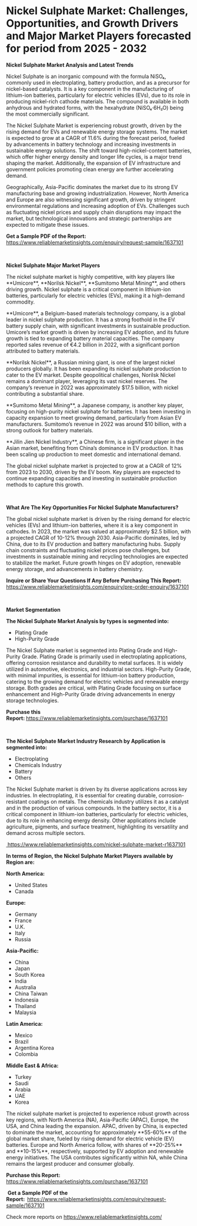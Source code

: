 <p><h1>Nickel Sulphate Market: Challenges, Opportunities, and Growth Drivers and Major Market Players forecasted for period from 2025 - 2032</h1></p><p><strong>Nickel Sulphate Market Analysis and Latest Trends</strong></p>
<p><p>Nickel Sulphate is an inorganic compound with the formula NiSO₄, commonly used in electroplating, battery production, and as a precursor for nickel-based catalysts. It is a key component in the manufacturing of lithium-ion batteries, particularly for electric vehicles (EVs), due to its role in producing nickel-rich cathode materials. The compound is available in both anhydrous and hydrated forms, with the hexahydrate (NiSO₄·6H₂O) being the most commercially significant.</p><p>The Nickel Sulphate Market is experiencing robust growth, driven by the rising demand for EVs and renewable energy storage systems. The market is expected to grow at a CAGR of 11.6% during the forecast period, fueled by advancements in battery technology and increasing investments in sustainable energy solutions. The shift toward high-nickel-content batteries, which offer higher energy density and longer life cycles, is a major trend shaping the market. Additionally, the expansion of EV infrastructure and government policies promoting clean energy are further accelerating demand.</p><p>Geographically, Asia-Pacific dominates the market due to its strong EV manufacturing base and growing industrialization. However, North America and Europe are also witnessing significant growth, driven by stringent environmental regulations and increasing adoption of EVs. Challenges such as fluctuating nickel prices and supply chain disruptions may impact the market, but technological innovations and strategic partnerships are expected to mitigate these issues.</p></p>
<p><strong>Get a Sample PDF of the Report:&nbsp;</strong> <a href="https://www.reliablemarketinsights.com/enquiry/request-sample/1637101?utm_campaign=1789&utm_medium=2&utm_source=Github&utm_content=ia&utm_term=25012025&utm_id=nickel-sulphate">https://www.reliablemarketinsights.com/enquiry/request-sample/1637101</a></p>
<p>&nbsp;</p>
<p><strong>Nickel Sulphate Major Market Players</strong></p>
<p><p>The nickel sulphate market is highly competitive, with key players like **Umicore**, **Norilsk Nickel**, **Sumitomo Metal Mining**, and others driving growth. Nickel sulphate is a critical component in lithium-ion batteries, particularly for electric vehicles (EVs), making it a high-demand commodity.</p><p>**Umicore**, a Belgium-based materials technology company, is a global leader in nickel sulphate production. It has a strong foothold in the EV battery supply chain, with significant investments in sustainable production. Umicore’s market growth is driven by increasing EV adoption, and its future growth is tied to expanding battery material capacities. The company reported sales revenue of €4.2 billion in 2022, with a significant portion attributed to battery materials.</p><p>**Norilsk Nickel**, a Russian mining giant, is one of the largest nickel producers globally. It has been expanding its nickel sulphate production to cater to the EV market. Despite geopolitical challenges, Norilsk Nickel remains a dominant player, leveraging its vast nickel reserves. The company’s revenue in 2022 was approximately $17.5 billion, with nickel contributing a substantial share.</p><p>**Sumitomo Metal Mining**, a Japanese company, is another key player, focusing on high-purity nickel sulphate for batteries. It has been investing in capacity expansion to meet growing demand, particularly from Asian EV manufacturers. Sumitomo’s revenue in 2022 was around $10 billion, with a strong outlook for battery materials.</p><p>**Jilin Jien Nickel Industry**, a Chinese firm, is a significant player in the Asian market, benefiting from China’s dominance in EV production. It has been scaling up production to meet domestic and international demand.</p><p>The global nickel sulphate market is projected to grow at a CAGR of 12% from 2023 to 2030, driven by the EV boom. Key players are expected to continue expanding capacities and investing in sustainable production methods to capture this growth.</p></p>
<p>&nbsp;</p>
<p><strong>What Are The Key Opportunities For Nickel Sulphate Manufacturers?</strong></p>
<p><p>The global nickel sulphate market is driven by the rising demand for electric vehicles (EVs) and lithium-ion batteries, where it is a key component in cathodes. In 2023, the market was valued at approximately $2.5 billion, with a projected CAGR of 10-12% through 2030. Asia-Pacific dominates, led by China, due to its EV production and battery manufacturing hubs. Supply chain constraints and fluctuating nickel prices pose challenges, but investments in sustainable mining and recycling technologies are expected to stabilize the market. Future growth hinges on EV adoption, renewable energy storage, and advancements in battery chemistry.</p></p>
<p><strong>Inquire or Share Your Questions If Any Before Purchasing This Report:</strong> <a href="https://www.reliablemarketinsights.com/enquiry/pre-order-enquiry/1637101?utm_campaign=1789&utm_medium=2&utm_source=Github&utm_content=ia&utm_term=25012025&utm_id=nickel-sulphate">https://www.reliablemarketinsights.com/enquiry/pre-order-enquiry/1637101</a></p>
<p>&nbsp;</p>
<p><strong>Market Segmentation</strong></p>
<p><strong>The Nickel Sulphate Market Analysis by types is segmented into:</strong></p>
<p><ul><li>Plating Grade</li><li>High-Purity Grade</li></ul></p>
<p><p>The Nickel Sulphate market is segmented into Plating Grade and High-Purity Grade. Plating Grade is primarily used in electroplating applications, offering corrosion resistance and durability to metal surfaces. It is widely utilized in automotive, electronics, and industrial sectors. High-Purity Grade, with minimal impurities, is essential for lithium-ion battery production, catering to the growing demand for electric vehicles and renewable energy storage. Both grades are critical, with Plating Grade focusing on surface enhancement and High-Purity Grade driving advancements in energy storage technologies.</p></p>
<p><strong>Purchase this Report:&nbsp;</strong><a href="https://www.reliablemarketinsights.com/purchase/1637101?utm_campaign=1789&utm_medium=2&utm_source=Github&utm_content=ia&utm_term=25012025&utm_id=nickel-sulphate">https://www.reliablemarketinsights.com/purchase/1637101</a></p>
<p>&nbsp;</p>
<p><strong>The Nickel Sulphate Market Industry Research by Application is segmented into:</strong></p>
<p><ul><li>Electroplating</li><li>Chemicals Industry</li><li>Battery</li><li>Others</li></ul></p>
<p><p>The Nickel Sulphate market is driven by its diverse applications across key industries. In electroplating, it is essential for creating durable, corrosion-resistant coatings on metals. The chemicals industry utilizes it as a catalyst and in the production of various compounds. In the battery sector, it is a critical component in lithium-ion batteries, particularly for electric vehicles, due to its role in enhancing energy density. Other applications include agriculture, pigments, and surface treatment, highlighting its versatility and demand across multiple sectors.</p></p>
<p><a href="https://www.reliablemarketinsights.com/nickel-sulphate-market-r1637101?utm_campaign=1789&utm_medium=2&utm_source=Github&utm_content=ia&utm_term=25012025&utm_id=nickel-sulphate">&nbsp;https://www.reliablemarketinsights.com/nickel-sulphate-market-r1637101</a></p>
<p><strong>In terms of Region, the Nickel Sulphate Market Players available by Region are:</strong></p>
<p>
    <p> <strong> North America: </strong>
        <ul>
            <li>United States</li>
            <li>Canada</li>
        </ul>
        </p> 
    <p> <strong> Europe: </strong>
        <ul>
            <li>Germany</li>
            <li>France</li>
            <li>U.K.</li>
            <li>Italy</li>
            <li>Russia</li>
        </ul>
        </p> 
    <p> <strong> Asia-Pacific: </strong>
        <ul>
            <li>China</li>
            <li>Japan</li>
            <li>South Korea</li>
            <li>India</li>
            <li>Australia</li>
            <li>China Taiwan</li>
            <li>Indonesia</li>
            <li>Thailand</li>
            <li>Malaysia</li>
        </ul>
        </p> 
    <p> <strong> Latin America: </strong>
        <ul>
            <li>Mexico</li>
            <li>Brazil</li>
            <li>Argentina Korea</li>
            <li>Colombia</li>
        </ul>
        </p> 
    <p> <strong> Middle East & Africa: </strong>
        <ul>
            <li>Turkey</li>
            <li>Saudi</li>
            <li>Arabia</li>
            <li>UAE</li>
            <li>Korea</li>
        </ul>
    </p>
    </p>
<p><p>The nickel sulphate market is projected to experience robust growth across key regions, with North America (NA), Asia-Pacific (APAC), Europe, the USA, and China leading the expansion. APAC, driven by China, is expected to dominate the market, accounting for approximately **55-60%** of the global market share, fueled by rising demand for electric vehicle (EV) batteries. Europe and North America follow, with shares of **20-25%** and **10-15%**, respectively, supported by EV adoption and renewable energy initiatives. The USA contributes significantly within NA, while China remains the largest producer and consumer globally.</p></p>
<p><strong>Purchase this Report: </strong><a href="https://www.reliablemarketinsights.com/purchase/1637101?utm_campaign=1789&utm_medium=2&utm_source=Github&utm_content=ia&utm_term=25012025&utm_id=nickel-sulphate">https://www.reliablemarketinsights.com/purchase/1637101</a></p>
<p>&nbsp;<strong>Get a Sample PDF of the Report:&nbsp;&nbsp;</strong><a href="https://www.reliablemarketinsights.com/enquiry/request-sample/1637101?utm_campaign=1789&utm_medium=2&utm_source=Github&utm_content=ia&utm_term=25012025&utm_id=nickel-sulphate">https://www.reliablemarketinsights.com/enquiry/request-sample/1637101</a></p>
<p><strong></strong></p>
<p>Check more reports on <a href="https://www.reliablemarketinsights.com/?utm_campaign=1789&utm_medium=2&utm_source=Github&utm_content=ia&utm_term=25012025&utm_id=nickel-sulphate">https://www.reliablemarketinsights.com/</a></p>